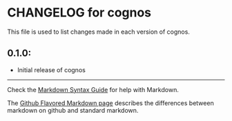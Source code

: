 # CHANGELOG for cognos

This file is used to list changes made in each version of cognos.

## 0.1.0:

* Initial release of cognos

- - -
Check the [Markdown Syntax Guide](http://daringfireball.net/projects/markdown/syntax) for help with Markdown.

The [Github Flavored Markdown page](http://github.github.com/github-flavored-markdown/) describes the differences between markdown on github and standard markdown.

